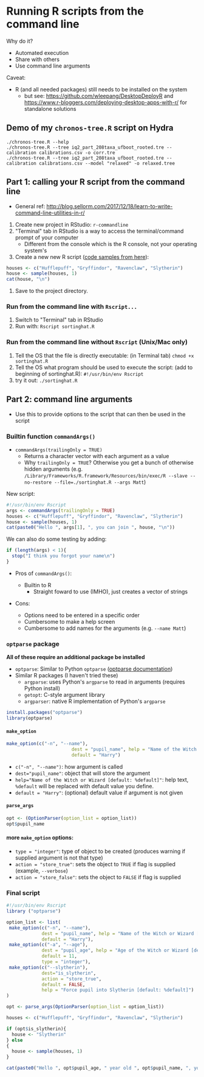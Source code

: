 # Running R scripts from the command line

Why do it?
- Automated execution
- Share with others
- Use command line arguments

Caveat:
- R (and all needed packages) still needs to be installed on the system
	- but see: https://github.com/wleepang/DesktopDeployR and https://www.r-bloggers.com/deploying-desktop-apps-with-r/ for standalone solutions

## Demo of my `chronos-tree.R` script on Hydra

```
./chronos-tree.R --help
./chronos-tree.R --tree iq2_part_208taxa_ufboot_rooted.tre --calibration calibrations.csv -o corr.tre
./chronos-tree.R --tree iq2_part_208taxa_ufboot_rooted.tre --calibration calibrations.csv --model "relaxed" -o relaxed.tree
```

## Part 1: calling your R script from the command line
- General ref: http://blog.sellorm.com/2017/12/18/learn-to-write-command-line-utilities-in-r/

1. Create new project in RStudio: `r-commandline`
1. "Terminal" tab in RStudio is a way to access the terminal/command prompt of your computer
	- Different from the console which is the R console, not your operating system's
1. Create a new new R script ([code samples from here](http://blog.sellorm.com/2017/12/18/learn-to-write-command-line-utilities-in-r/)):
```R
houses <- c("Hufflepuff", "Gryffindor", "Ravenclaw", "Slytherin")
house <- sample(houses, 1)
cat(house, "\n")
```
1. Save to the project directory.

### Run from the command line with `Rscript...`
1. Switch to "Terminal" tab in RStudio
1. Run with: `Rscript sortinghat.R`

### Run from the command line without `Rscript` (Unix/Mac only)
1. Tell the OS that the file is directly executable: (in Terminal tab)
`chmod +x sortinghat.R`
1. Tell the OS what program should be used to execute the script: (add to beginning of sortinghat.R): `#!/usr/bin/env Rscript`
1. try it out: `./sortinghat.R`

## Part 2: command line arguments
- Use this to provide options to the script that can then be used in the script

### Builtin function `commandArgs()`

- `commandArgs(trailingOnly = TRUE)`
	- Returns a character vector with each argument as a value
	- Why `trailingOnly = TRUE`? Otherwise you get a bunch of otherwise hidden arguments (e.g. `/Library/Frameworks/R.framework/Resources/bin/exec/R --slave --no-restore --file=./sortinghat.R --args Matt`)

New script:
```R
#!/usr/bin/env Rscript
args <- commandArgs(trailingOnly = TRUE)
houses <- c("Hufflepuff", "Gryffindor", "Ravenclaw", "Slytherin")
house <- sample(houses, 1)
cat(paste0("Hello ", args[1], ", you can join ", house, "\n"))
```

We can also do some testing by adding:
```R
if (length(args) < 1){
  stop("I think you forgot your name\n")
}
```

- Pros of `commandArgs()`:
  - Builtin to R
	- Straight foward to use (IMHO), just creates a vector of strings

- Cons:
	- Options need to be entered in a specific order
	- Cumbersome to make a help screen
	- Cumbersome to add names for the arguments (e.g. `--name Matt`)


### `optparse` package

**All of these require an additional package be installed**
- `optparse`: Similar to Python `optparse` ([optparse documentation](https://cran.r-project.org/web/packages/optparse/index.html))
- Similar R packages (I haven't tried these)
	- `argparse`: uses Python's `argparse` to read in arguments (requires Python install)
	- `getopt`: C-style argument library
	- `argparser`: native R implementation of Python's `argparse`

```R
install.packages("optparse")
library(optparse)
```

#### `make_option`

```R
make_option(c("-n", "--name"),
						dest = "pupil_name", help = "Name of the Witch or Wizard [default: %default]",
						default = "Harry")
```

- `c("-n", "--name")`: how argument is called
- `dest="pupil_name"`: object that will store the argument
- `help="Name of the Witch or Wizard [default: %default]"`: help text, `%default` will be replaced with default value you define.
- `default = "Harry"`: (optional) default value if argument is not given

#### `parse_args`

```R
opt <- (OptionParser(option_list = option_list))
opt$pupil_name
```

#### more `make_option` options:
- `type = "integer"`: type of object to be created (produces warning if supplied argument is not that type)
- `action = "store_true"`: sets the object to `TRUE` if flag is supplied (example, `--verbose`)
- `action = "store_false"`: sets the object to `FALSE` if flag is supplied

### Final script

```R
#!/usr/bin/env Rscript
library ("optparse")

option_list <- list(
 make_option(c("-n", "--name"),
             dest = "pupil_name", help = "Name of the Witch or Wizard [default: %default]",
             default = "Harry"),
 make_option(c("-a", "--age"),
             dest = "pupil_age", help = "Age of the Witch or Wizard [default: %default]",
             default = 11,
             type = "integer"),
 make_option(c("--slytherin"),
             dest="is_slytherin",
             action = "store_true",
             default = FALSE,
             help = "Force pupil into Slytherin [default: %default]")
)

opt <- parse_args(OptionParser(option_list = option_list))

houses <- c("Hufflepuff", "Gryffindor", "Ravenclaw", "Slytherin")

if (opt$is_slytherin){
  house <- "Slytherin"
} else
{
  house <- sample(houses, 1)
}

cat(paste0("Hello ", opt$pupil_age, " year old ", opt$pupil_name, ", you can join ", house, "\n"))
```
